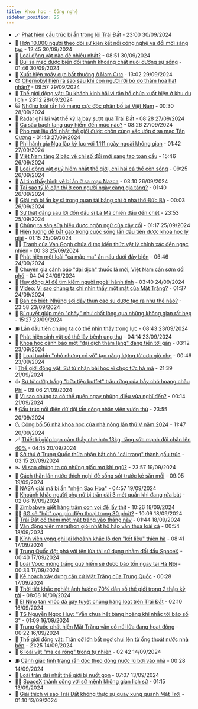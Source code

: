 ```yaml
---
title: Khoa học - Công nghệ
sidebar_position: 25
---
```


<!-- dantri-khoa-hoc-cong-nghe:START -->
- 🪄 [Phát hiện cấu trúc bí ẩn trong lõi Trái Đất](https://dantri.com.vn/khoa-hoc-cong-nghe/phat-hien-cau-truc-bi-an-trong-loi-trai-dat-20240930072239301.htm) - 23:00 30/09/2024
- 🤭 [Hơn 10.000 người theo dõi sự kiện kết nối công nghệ và đổi mới sáng tạo](https://dantri.com.vn/khoa-hoc-cong-nghe/hon-10000-nguoi-theo-doi-su-kien-ket-noi-cong-nghe-va-doi-moi-sang-tao-20240930165023177.htm) - 12:45 30/09/2024
- 🐻 [Loài động vật nào đẻ nhiều nhất?](https://dantri.com.vn/khoa-hoc-cong-nghe/loai-dong-vat-nao-de-nhieu-nhat-20240929195607177.htm) - 08:51 30/09/2024
- 🥰 [Bụi sa mạc được biến đổi thành khoáng chất nuôi dưỡng sự sống](https://dantri.com.vn/khoa-hoc-cong-nghe/bui-sa-mac-duoc-bien-doi-thanh-khoang-chat-nuoi-duong-su-song-20240930074732877.htm) - 01:46 30/09/2024
- 🥳 [Xuất hiện xoáy cực bất thường ở Nam Cực](https://dantri.com.vn/khoa-hoc-cong-nghe/xuat-hien-xoay-cuc-bat-thuong-o-nam-cuc-20240929181433269.htm) - 13:02 29/09/2024
- 😎 [Chernobyl hiện ra sao sau khi con người rời bỏ do thảm họa hạt nhân?](https://dantri.com.vn/khoa-hoc-cong-nghe/chernobyl-hien-ra-sao-sau-khi-con-nguoi-roi-bo-do-tham-hoa-hat-nhan-20240929165705958.htm) - 09:57 29/09/2024
- 🎡 [Thế giới động vật: Du khách kinh hãi vì rắn hổ chúa xuất hiện ở khu du lịch](https://dantri.com.vn/khoa-hoc-cong-nghe/the-gioi-dong-vat-du-khach-kinh-hai-vi-ran-ho-chua-xuat-hien-o-khu-du-lich-20240929040411217.htm) - 23:12 28/09/2024
- 😺 [Những loài rắn hổ mang cực độc phân bố tại Việt Nam](https://dantri.com.vn/khoa-hoc-cong-nghe/nhung-loai-ran-ho-mang-cuc-doc-phan-bo-tai-viet-nam-20240927161311239.htm) - 00:30 28/09/2024
- 🌋 [Radar ghi lại vật thể kỳ lạ bay sượt qua Trái Đất](https://dantri.com.vn/khoa-hoc-cong-nghe/radar-ghi-lai-vat-the-ky-la-bay-suot-qua-trai-dat-20240927145047689.htm) - 08:28 27/09/2024
- 💯 [Cá sấu bạch tạng quý hiếm đến mức nào?](https://dantri.com.vn/khoa-hoc-cong-nghe/ca-sau-bach-tang-quy-hiem-den-muc-nao-20240927151726468.htm) - 08:26 27/09/2024
- 🚦 [Pho mát lâu đời nhất thế giới được chôn cùng xác ướp ở sa mạc Tân Cương](https://dantri.com.vn/khoa-hoc-cong-nghe/pho-mat-lau-doi-nhat-the-gioi-duoc-chon-cung-xac-uop-o-sa-mac-tan-cuong-20240927083034171.htm) - 01:43 27/09/2024
- 💼 [Phi hành gia Nga lập kỷ lục với 1.111 ngày ngoài không gian](https://dantri.com.vn/khoa-hoc-cong-nghe/phi-hanh-gia-nga-lap-ky-luc-voi-1111-ngay-ngoai-khong-gian-20240927075836639.htm) - 01:42 27/09/2024
- 🐘 [Việt Nam tăng 2 bậc về chỉ số đổi mới sáng tạo toàn cầu](https://dantri.com.vn/khoa-hoc-cong-nghe/viet-nam-tang-2-bac-ve-chi-so-doi-moi-sang-tao-toan-cau-20240926223231281.htm) - 15:46 26/09/2024
- 🤗 [Loài động vật quý hiếm nhất thế giới, chỉ hai cá thể còn sống](https://dantri.com.vn/khoa-hoc-cong-nghe/loai-dong-vat-quy-hiem-nhat-the-gioi-chi-hai-ca-the-con-song-20240926160636867.htm) - 09:25 26/09/2024
- 🎃 [AI tìm thấy hình vẽ bí ẩn ở sa mạc Nazca](https://dantri.com.vn/khoa-hoc-cong-nghe/ai-tim-thay-hinh-ve-bi-an-o-sa-mac-nazca-20240926095628024.htm) - 03:10 26/09/2024
- 🚀 [Tại sao tỷ lệ cận thị ở con người ngày càng gia tăng?](https://dantri.com.vn/khoa-hoc-cong-nghe/tai-sao-ty-le-can-thi-o-con-nguoi-ngay-cang-gia-tang-20240925095913613.htm) - 01:40 26/09/2024
- 📝 [Giải mã bí ẩn kỵ sĩ trong quan tài bằng chì ở nhà thờ Đức Bà](https://dantri.com.vn/khoa-hoc-cong-nghe/giai-ma-bi-an-ky-si-trong-quan-tai-bang-chi-o-nha-tho-duc-ba-20240925233940967.htm) - 00:03 26/09/2024
- 🐎 [Sự thật đằng sau lời đồn đấu sĩ La Mã chiến đấu đến chết](https://dantri.com.vn/khoa-hoc-cong-nghe/su-that-dang-sau-loi-don-dau-si-la-ma-chien-dau-den-chet-20240925233330130.htm) - 23:53 25/09/2024
- 🌊 [Chúng ta sắp sửa hiểu được ngôn ngữ của cây cối](https://dantri.com.vn/khoa-hoc-cong-nghe/chung-ta-sap-sua-hieu-duoc-ngon-ngu-cua-cay-coi-20240924164937151.htm) - 01:17 25/09/2024
- 🙉 [Hiện tượng dễ bắt gặp trong cuộc sống lần đầu tiên được khoa học lý giải](https://dantri.com.vn/khoa-hoc-cong-nghe/hien-tuong-de-bat-gap-trong-cuoc-song-lan-dau-tien-duoc-khoa-hoc-ly-giai-20240925075639094.htm) - 01:15 25/09/2024
- 👨‍🏫 [Tranh của Van Gogh chứa đựng kiến thức vật lý chính xác đến ngạc nhiên](https://dantri.com.vn/khoa-hoc-cong-nghe/tranh-cua-van-gogh-chua-dung-kien-thuc-vat-ly-chinh-xac-den-ngac-nhien-20240925003555871.htm) - 00:38 25/09/2024
- 👀 [Phát hiện một loài &quot;cá mập ma&quot; ẩn náu dưới đáy biển](https://dantri.com.vn/khoa-hoc-cong-nghe/phat-hien-mot-loai-ca-map-ma-an-nau-duoi-day-bien-20240925115736938.htm) - 06:46 24/09/2024
- 🐲 [Chuyên gia cảnh báo &quot;đại dịch&quot; thuốc lá mới, Việt Nam cần sớm đối phó](https://dantri.com.vn/suc-khoe/chuyen-gia-canh-bao-dai-dich-thuoc-la-moi-viet-nam-can-som-doi-pho-20240924105254227.htm) - 04:04 24/09/2024
- 🐲 [Huy động AI để tìm kiếm người ngoài hành tinh](https://dantri.com.vn/khoa-hoc-cong-nghe/huy-dong-ai-de-tim-kiem-nguoi-ngoai-hanh-tinh-20240923115710714.htm) - 03:40 24/09/2024
- 🦍 [Video: Vì sao chúng ta chỉ nhìn thấy một mặt của Mặt Trăng?](https://dantri.com.vn/khoa-hoc-cong-nghe/video-vi-sao-chung-ta-chi-nhin-thay-mot-mat-cua-mat-trang-20240924073415734.htm) - 01:37 24/09/2024
- 🌊 [Bạn có biết: Những sợi dây thun cao su được tạo ra như thế nào?](https://dantri.com.vn/khoa-hoc-cong-nghe/ban-co-biet-nhung-soi-day-thun-cao-su-duoc-tao-ra-nhu-the-nao-20240924002629208.htm) - 23:58 23/09/2024
- 🤩 [Bí quyết giúp mèo &quot;chảy&quot; như chất lỏng qua những không gian rất hẹp](https://dantri.com.vn/khoa-hoc-cong-nghe/bi-quyet-giup-meo-chay-nhu-chat-long-qua-nhung-khong-gian-rat-hep-20240923165331363.htm) - 15:27 23/09/2024
- ⛽️ [Lần đầu tiên chúng ta có thể nhìn thấy trọng lực](https://dantri.com.vn/khoa-hoc-cong-nghe/lan-dau-tien-chung-ta-co-the-nhin-thay-trong-luc-20240922223323950.htm) - 08:43 23/09/2024
- 🫶 [Phát hiện sinh vật có thể lây bệnh ung thư](https://dantri.com.vn/khoa-hoc-cong-nghe/phat-hien-sinh-vat-co-the-lay-benh-ung-thu-20240923111043237.htm) - 04:14 23/09/2024
- 🙉 [Khoa học cảnh báo một &quot;đại dịch thầm lặng&quot; đang tiến tới gần](https://dantri.com.vn/khoa-hoc-cong-nghe/khoa-hoc-canh-bao-mot-dai-dich-tham-lang-dang-tien-toi-gan-20240923074030035.htm) - 03:12 23/09/2024
- 👨‍🏫 [Loại tuabin &quot;nhỏ nhưng có võ&quot; tạo năng lượng từ cơn gió nhẹ](https://dantri.com.vn/khoa-hoc-cong-nghe/loai-tuabin-nho-nhung-co-vo-tao-nang-luong-tu-con-gio-nhe-20240922235320595.htm) - 00:46 23/09/2024
- 🕯 [Thế giới động vật: Sư tử nhận bài học vì chọc tức hà mã](https://dantri.com.vn/khoa-hoc-cong-nghe/the-gioi-dong-vat-su-tu-nhan-bai-hoc-vi-choc-tuc-ha-ma-20240922042456582.htm) - 21:39 21/09/2024
- 👍 [Sư tử cướp trắng &quot;bữa tiệc buffet&quot; trâu rừng của bầy chó hoang châu Phi](https://dantri.com.vn/khoa-hoc-cong-nghe/su-tu-cuop-trang-bua-tiec-buffet-trau-rung-cua-bay-cho-hoang-chau-phi-20240921023039008.htm) - 09:06 21/09/2024
- 🧠 [Vì sao chúng ta có thể quên ngay những điều vừa nghĩ đến?](https://dantri.com.vn/khoa-hoc-cong-nghe/vi-sao-chung-ta-co-the-quen-ngay-nhung-dieu-vua-nghi-den-20240920021401985.htm) - 00:14 21/09/2024
- 🕴 [Gấu trúc nổi điên dữ dội tấn công nhân viên vườn thú](https://dantri.com.vn/khoa-hoc-cong-nghe/gau-truc-noi-dien-du-doi-tan-cong-nhan-vien-vuon-thu-20240921061700561.htm) - 23:55 20/09/2024
- 🌜 [Công bố 56 nhà khoa học của nhà nông lần thứ V năm 2024](https://dantri.com.vn/khoa-hoc-cong-nghe/cong-bo-56-nha-khoa-hoc-cua-nha-nong-lan-thu-v-nam-2024-20240921093850328.htm) - 11:47 20/09/2024
- 🪄 [Thiết bị giúp bạn cảm thấy nhẹ hơn 13kg, tăng sức mạnh đôi chân lên 40%](https://dantri.com.vn/khoa-hoc-cong-nghe/thiet-bi-giup-ban-cam-thay-nhe-hon-13kg-tang-suc-manh-doi-chan-len-40-20240920074345902.htm) - 04:15 20/09/2024
- 🎃 [Sở thú ở Trung Quốc thừa nhận bắt chó &quot;cải trang&quot; thành gấu trúc](https://dantri.com.vn/khoa-hoc-cong-nghe/so-thu-o-trung-quoc-thua-nhan-bat-cho-cai-trang-thanh-gau-truc-20240920092657729.htm) - 03:15 20/09/2024
- 🏊 [Vì sao chúng ta có những giấc mơ khi ngủ?](https://dantri.com.vn/khoa-hoc-cong-nghe/vi-sao-chung-ta-co-nhung-giac-mo-khi-ngu-20240920020607640.htm) - 23:57 19/09/2024
- 🔭 [Cách thằn lằn nước thích nghi để sống sót trước kẻ săn mồi](https://dantri.com.vn/khoa-hoc-cong-nghe/cach-than-lan-nuoc-thich-nghi-de-song-sot-truoc-ke-san-moi-20240919155048368.htm) - 09:05 19/09/2024
- 🤭 [NASA giải mã bí ẩn &quot;nhện Sao Hỏa&quot;](https://dantri.com.vn/khoa-hoc-cong-nghe/nasa-giai-ma-bi-an-nhen-sao-hoa-20240919111826814.htm) - 04:57 19/09/2024
- 📝 [Khoảnh khắc người phụ nữ bị trăn dài 3 mét quấn khi đang rửa bát](https://dantri.com.vn/khoa-hoc-cong-nghe/khoanh-khac-nguoi-phu-nu-bi-tran-dai-3-met-quan-khi-dang-rua-bat-20240919085828573.htm) - 02:06 19/09/2024
- 🌋 [Zimbabwe giết hàng trăm con voi để lấy thịt](https://dantri.com.vn/khoa-hoc-cong-nghe/zimbabwe-giet-hang-tram-con-voi-de-lay-thit-20240918172447160.htm) - 10:26 18/09/2024
- 🧑‍🏫 [6G sẽ &quot;hút&quot; cạn pin điện thoại trong 30 phút?](https://dantri.com.vn/khoa-hoc-cong-nghe/6g-se-hut-can-pin-dien-thoai-trong-30-phut-20240918145016650.htm) - 10:09 18/09/2024
- 👀 [Trái Đất có thêm một mặt trăng vào tháng này](https://dantri.com.vn/khoa-hoc-cong-nghe/trai-dat-co-them-mot-mat-trang-vao-thang-nay-20240918081850787.htm) - 01:44 18/09/2024
- 🗽 [Vận động viên marathon giỏi nhất hô hấp vẫn thua loài cá](https://dantri.com.vn/khoa-hoc-cong-nghe/van-dong-vien-marathon-gioi-nhat-ho-hap-van-thua-loai-ca-20240918074855660.htm) - 00:54 18/09/2024
- 🦩 [Kính viễn vọng ghi lại khoảnh khắc lỗ đen &quot;kết liễu&quot; thiên hà](https://dantri.com.vn/khoa-hoc-cong-nghe/kinh-vien-vong-ghi-lai-khoanh-khac-lo-den-ket-lieu-thien-ha-20240917115504439.htm) - 08:41 17/09/2024
- 🦍 [Trung Quốc đột phá với tên lửa tái sử dụng nhằm đối đầu SpaceX](https://dantri.com.vn/khoa-hoc-cong-nghe/trung-quoc-dot-pha-voi-ten-lua-tai-su-dung-nham-doi-dau-spacex-20240916142551018.htm) - 00:40 17/09/2024
- 🤖 [Loài Voọc mông trắng quý hiếm sẽ được bảo tồn ngay tại Hà Nội](https://dantri.com.vn/khoa-hoc-cong-nghe/loai-vooc-mong-trang-quy-hiem-se-duoc-bao-ton-ngay-tai-ha-noi-20240916235910471.htm) - 00:33 17/09/2024
- 🔭 [Kế hoạch xây dựng căn cứ Mặt Trăng của Trung Quốc](https://dantri.com.vn/khoa-hoc-cong-nghe/ke-hoach-xay-dung-can-cu-mat-trang-cua-trung-quoc-20240916142908736.htm) - 00:28 17/09/2024
- 👺 [Thời tiết khắc nghiệt ảnh hưởng 70% dân số thế giới trong 2 thập kỷ tới](https://dantri.com.vn/khoa-hoc-cong-nghe/thoi-tiet-khac-nghiet-anh-huong-70-dan-so-the-gioi-trong-2-thap-ky-toi-20240916133939999.htm) - 08:08 16/09/2024
- 🤖 [El Nino tàn khốc đã gây tuyệt chủng hàng loạt trên Trái Đất](https://dantri.com.vn/khoa-hoc-cong-nghe/el-nino-tan-khoc-da-gay-tuyet-chung-hang-loat-tren-trai-dat-20240916001749733.htm) - 02:10 16/09/2024
- 🌮 [TS Nguyễn Ngọc Huy: &quot;Vẫn chưa hết bàng hoàng khi nhắc tới bão số 3&quot;](https://dantri.com.vn/khoa-hoc-cong-nghe/ts-nguyen-ngoc-huy-van-chua-het-bang-hoang-khi-nhac-toi-bao-so-3-20240916021653100.htm) - 01:09 16/09/2024
- 💼 [Trung Quốc phát hiện Mặt Trăng vẫn có núi lửa đang hoạt động](https://dantri.com.vn/khoa-hoc-cong-nghe/trung-quoc-phat-hien-mat-trang-van-co-nui-lua-dang-hoat-dong-20240915074312737.htm) - 00:22 16/09/2024
- 🎃 [Thế giới động vật: Trăn cỡ lớn bất ngờ chui lên từ ống thoát nước nhà bếp](https://dantri.com.vn/khoa-hoc-cong-nghe/the-gioi-dong-vat-tran-co-lon-bat-ngo-chui-len-tu-ong-thoat-nuoc-nha-bep-20240915041053778.htm) - 21:25 14/09/2024
- 💫 [6 loài vật &quot;ma cà rồng&quot; trong tự nhiên](https://dantri.com.vn/khoa-hoc-cong-nghe/6-loai-vat-ma-ca-rong-trong-tu-nhien-20240913153029164.htm) - 02:42 14/09/2024
- ⛽️ [Cảnh giác tình trạng rắn độc theo dòng nước lũ bơi vào nhà](https://dantri.com.vn/khoa-hoc-cong-nghe/canh-giac-tinh-trang-ran-doc-theo-dong-nuoc-lu-boi-vao-nha-20240914021346104.htm) - 00:28 14/09/2024
- 💼 [Loài trăn dài nhất thế giới bị nuốt gọn](https://dantri.com.vn/khoa-hoc-cong-nghe/loai-tran-dai-nhat-the-gioi-bi-nuot-gon-20240913112210674.htm) - 07:07 13/09/2024
- 🧑‍💻 [SpaceX thành công với sứ mệnh không gian lịch sử](https://dantri.com.vn/khoa-hoc-cong-nghe/spacex-thanh-cong-voi-su-menh-khong-gian-lich-su-20240913080539444.htm) - 01:15 13/09/2024
- 🧰 [Giải thích vì sao Trái Đất không thực sự quay xung quanh Mặt Trời](https://dantri.com.vn/khoa-hoc-cong-nghe/giai-thich-vi-sao-trai-dat-khong-thuc-su-quay-xung-quanh-mat-troi-20240625032627191.htm) - 01:10 13/09/2024<!-- dantri-khoa-hoc-cong-nghe:END -->
